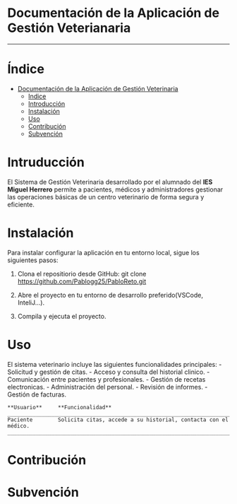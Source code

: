 # Documentación de la Aplicación de Gestión Veterianaria
________________________________________________________

# Índice

   - [Documentación de la Aplicación de Gestión Veterinaria](/README.md)
        - [Indice](#índice)
        - [Introducción](#intruducción)
        - [Instalación](/README.md)
        - [Uso](/README.md)
        - [Contribución](/README.md)
        - [Subvención](/README.md)

# Intruducción
El Sistema de Gestión Veterinaria desarrollado por el alumnado del **IES Miguel Herrero** permite a pacientes, médicos y administradores gestionar las operaciones básicas de un centro veterinario de forma segura y eficiente.

# Instalación
Para instalar  configurar la aplicación en tu entorno local, sigue los siguientes pasos:

 1. Clona el repositiorio desde GitHub:
        git clone https://github.com/Pablogg25/PabloReto.git

 2. Abre el proyecto en tu entorno de desarrollo preferido(VSCode, InteliJ...).

 3. Compila y ejecuta el proyecto.
# Uso
El sistema veterinario incluye las siguientes funcionalidades principales:
    - Solicitud y gestión de citas.
    - Acceso y consulta del historial clinico.
    - Comunicación entre pacientes y profesionales.
    - Gestión de recetas electronicas.
    - Administración del personal.
    - Revisión de informes.
    - Gestión de facturas.


    **Usuario**     **Funcionalidad**
    _______________________________________________________________________
    Paciente        Solicita citas, accede a su historial, contacta con el médico.
    _______________________________________________________________________


# Contribución

# Subvención

        